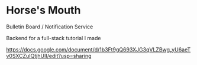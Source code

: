 # Horse's Mouth
Bulletin Board / Notification Service

Backend for a full-stack tutorial I made

https://docs.google.com/document/d/1b3Ft9gQ693XJG3qVLZBwg_yU6aeTv0SXCZuIQtjhUII/edit?usp=sharing
